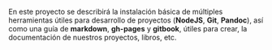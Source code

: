 En este proyecto se describirá la instalación básica de múltiples herramientas útiles para desarrollo de proyectos (**NodeJS**, **Git**, **Pandoc**), así como una guía de **markdown**, **gh-pages** y **gitbook**, útiles para crear, la documentación de nuestros proyectos, libros, etc.
